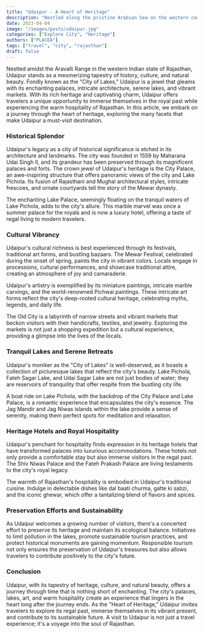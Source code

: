 ```yaml
---
title: "Udaipur - A Heart of Heritage"
description: "Nestled along the pristine Arabian Sea on the western coast of India, Goa stands as a testament to the perfect blend of natural beauty."
date: 2023-04-04
image: "/images/posts/udaipur.jpg"
categories: ["Explore City", "Heritage"]
authors: ["PLACEA"]
tags: ["travel", "city", "rajasthan"]
draft: false
---
```


Nestled amidst the Aravalli Range in the western Indian state of Rajasthan, Udaipur stands as a mesmerizing tapestry of history, culture, and natural beauty. Fondly known as the "City of Lakes," Udaipur is a jewel that gleams with its enchanting palaces, intricate architecture, serene lakes, and vibrant markets. With its rich heritage and captivating charm, Udaipur offers travelers a unique opportunity to immerse themselves in the royal past while experiencing the warm hospitality of Rajasthan. In this article, we embark on a journey through the heart of heritage, exploring the many facets that make Udaipur a must-visit destination.

### Historical Splendor

Udaipur's legacy as a city of historical significance is etched in its architecture and landmarks. The city was founded in 1559 by Maharana Udai Singh II, and its grandeur has been preserved through its magnificent palaces and forts. The crown jewel of Udaipur's heritage is the City Palace, an awe-inspiring structure that offers panoramic views of the city and Lake Pichola. Its fusion of Rajasthani and Mughal architectural styles, intricate frescoes, and ornate courtyards tell the story of the Mewar dynasty.

The enchanting Lake Palace, seemingly floating on the tranquil waters of Lake Pichola, adds to the city's allure. This marble marvel was once a summer palace for the royals and is now a luxury hotel, offering a taste of regal living to modern travelers.

### Cultural Vibrancy

Udaipur's cultural richness is best experienced through its festivals, traditional art forms, and bustling bazaars. The Mewar Festival, celebrated during the onset of spring, paints the city in vibrant colors. Locals engage in processions, cultural performances, and showcase traditional attire, creating an atmosphere of joy and camaraderie.

Udaipur's artistry is exemplified by its miniature paintings, intricate marble carvings, and the world-renowned Pichwai paintings. These intricate art forms reflect the city's deep-rooted cultural heritage, celebrating myths, legends, and daily life.

The Old City is a labyrinth of narrow streets and vibrant markets that beckon visitors with their handicrafts, textiles, and jewelry. Exploring the markets is not just a shopping expedition but a cultural experience, providing a glimpse into the lives of the locals.

### Tranquil Lakes and Serene Retreats

Udaipur's moniker as the "City of Lakes" is well-deserved, as it boasts a collection of picturesque lakes that reflect the city's beauty. Lake Pichola, Fateh Sagar Lake, and Udai Sagar Lake are not just bodies of water; they are reservoirs of tranquility that offer respite from the bustling city life.

A boat ride on Lake Pichola, with the backdrop of the City Palace and Lake Palace, is a romantic experience that encapsulates the city's essence. The Jag Mandir and Jag Niwas islands within the lake provide a sense of serenity, making them perfect spots for meditation and relaxation.

### Heritage Hotels and Royal Hospitality

Udaipur's penchant for hospitality finds expression in its heritage hotels that have transformed palaces into luxurious accommodations. These hotels not only provide a comfortable stay but also immerse visitors in the regal past. The Shiv Niwas Palace and the Fateh Prakash Palace are living testaments to the city's royal legacy.

The warmth of Rajasthan's hospitality is embodied in Udaipur's traditional cuisine. Indulge in delectable dishes like dal baati churma, gatte ki sabzi, and the iconic ghewar, which offer a tantalizing blend of flavors and spices.

### Preservation Efforts and Sustainability

As Udaipur welcomes a growing number of visitors, there's a concerted effort to preserve its heritage and maintain its ecological balance. Initiatives to limit pollution in the lakes, promote sustainable tourism practices, and protect historical monuments are gaining momentum. Responsible tourism not only ensures the preservation of Udaipur's treasures but also allows travelers to contribute positively to the city's future.

### Conclusion

Udaipur, with its tapestry of heritage, culture, and natural beauty, offers a journey through time that is nothing short of enchanting. The city's palaces, lakes, art, and warm hospitality create an experience that lingers in the heart long after the journey ends. As the "Heart of Heritage," Udaipur invites travelers to explore its regal past, immerse themselves in its vibrant present, and contribute to its sustainable future. A visit to Udaipur is not just a travel experience; it's a voyage into the soul of Rajasthan.